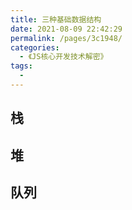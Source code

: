 ```yaml
---
title: 三种基础数据结构
date: 2021-08-09 22:42:29
permalink: /pages/3c1948/
categories:
  - 《JS核心开发技术解密》
tags:
  - 
---
```


## 栈

## 堆

## 队列